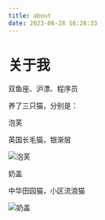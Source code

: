 ```yaml
---
title: about
date: 2023-06-28 16:28:33
---
```


# 关于我

双鱼座、沪漂、程序员

养了三只猫，分别是：

泡芙

英国长毛猫，银渐层

![泡芙](https://oss.letsky.cn/cats/paofu.jpg)

奶盖

中华田园猫，小区流浪猫

![奶盖](https://oss.letsky.cn/cats/naigai.jpg)
